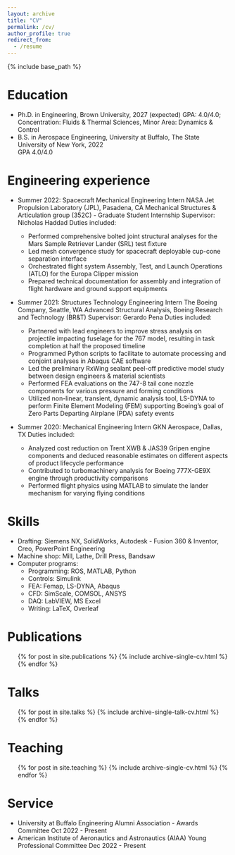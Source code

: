 ```yaml
---
layout: archive
title: "CV"
permalink: /cv/
author_profile: true
redirect_from:
  - /resume
---
```


{% include base_path %}

Education
======
* Ph.D. in Engineering, Brown University, 2027 (expected) 
  GPA: 4.0/4.0; Concentration: Fluids & Thermal Sciences, Minor Area: Dynamics & Control
* B.S. in Aerospace Engineering, University at Buffalo, The State University of New York, 2022  
  GPA 4.0/4.0

Engineering experience
======
* Summer 2022: Spacecraft Mechanical Engineering Intern
  NASA Jet Propulsion Laboratory (JPL), Pasadena, CA
  Mechanical Structures & Articulation group (352C) - Graduate Student Internship
  Supervisor: Nicholas Haddad
  Duties included: 
   * Performed comprehensive bolted joint structural analyses for the Mars Sample Retriever Lander (SRL) test fixture
   * Led mesh convergence study for spacecraft deployable cup-cone separation interface
   * Orchestrated flight system Assembly, Test, and Launch Operations (ATLO) for the Europa Clipper mission
   * Prepared technical documentation for assembly and integration of flight hardware and ground support equipments

* Summer 2021: Structures Technology Engineering Intern
  The Boeing Company, Seattle, WA
  Advanced Structural Analysis, Boeing Research and Technology (BR&T)
  Supervisor: Gerardo Pena
  Duties included: 
   * Partnered with lead engineers to improve stress analysis on projectile impacting fuselage for the 767 model, resulting 
in task completion at half the proposed timeline
   * Programmed Python scripts to facilitate to automate processing and conjoint analyses in Abaqus CAE software
   * Led the preliminary RxWing sealant peel-off predictive model study between design engineers & material scientists
   * Performed FEA evaluations on the 747-8 tail cone nozzle components for various pressure and forming conditions
   * Utilized non-linear, transient, dynamic analysis tool, LS-DYNA to perform Finite Element Modeling (FEM)
supporting Boeing’s goal of Zero Parts Departing Airplane (PDA) safety events 

* Summer 2020: Mechanical Engineering Intern
  GKN Aerospace, Dallas, TX
  Duties included:
   * Analyzed cost reduction on Trent XWB & JAS39 Gripen engine components and deduced reasonable estimates on
different aspects of product lifecycle performance
   * Contributed to turbomachinery analysis for Boeing 777X-GE9X engine through productivity comparisons
   * Performed flight physics using MATLAB to simulate the lander mechanism for varying flying conditions
  
Skills
======
* Drafting: Siemens NX, SolidWorks, Autodesk - Fusion 360 & Inventor, Creo, PowerPoint Engineering
* Machine shop:  Mill, Lathe, Drill Press, Bandsaw
* Computer programs: 
  * Programming: ROS, MATLAB, Python
  * Controls: Simulink
  * FEA: Femap, LS-DYNA, Abaqus
  * CFD: SimScale, COMSOL, ANSYS
  * DAQ: LabVIEW, MS Excel
  * Writing: LaTeX, Overleaf

Publications
======
  <ul>{% for post in site.publications %}
    {% include archive-single-cv.html %}
  {% endfor %}</ul>
  
Talks
======
  <ul>{% for post in site.talks %}
    {% include archive-single-talk-cv.html %}
  {% endfor %}</ul>
  
Teaching
======
  <ul>{% for post in site.teaching %}
    {% include archive-single-cv.html %}
  {% endfor %}</ul>
  
Service 
======
* University at Buffalo Engineering Alumni Association - Awards Committee                  Oct 2022 - Present
* American Institute of Aeronautics and Astronautics (AIAA) Young Professional Committee   Dec 2022 - Present
